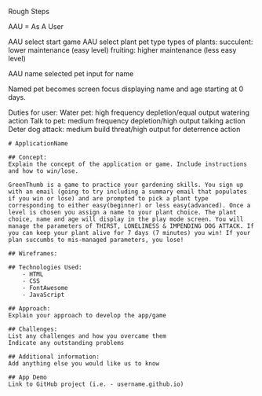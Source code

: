 Rough Steps

AAU = As A User

AAU select start game
AAU select plant pet type
    types of plants: 
        succulent: lower maintenance (easy level)
        fruiting: higher maintenance (less easy level)

AAU name selected pet
    input for name

Named pet becomes screen focus displaying name and age starting at 0 days.

Duties for user:
                Water pet: high frequency depletion/equal output watering action
                Talk to pet: medium frequency depletion/high output talking action
                Deter dog attack: medium build threat/high output for deterrence action

```
# ApplicationName

## Concept:
Explain the concept of the application or game. Include instructions and how to win/lose.

GreenThumb is a game to practice your gardening skills. You sign up with an email (going to try including a summary email that populates if you win or lose) and are prompted to pick a plant type corresponding to either easy(beginner) or less easy(advanced). Once a level is chosen you assign a name to your plant choice. The plant choice, name and age will display in the play mode screen. You will manage the parameters of THIRST, LONELINESS & IMPENDING DOG ATTACK. If you can keep your plant alive for 7 days (7 minutes) you win! If your plan succumbs to mis-managed parameters, you lose! 

## Wireframes:

## Technologies Used:
    - HTML
    - CSS
    - FontAwesome
    - JavaScript

## Approach:
Explain your approach to develop the app/game

## Challenges:
List any challenges and how you overcame them
Indicate any outstanding problems

## Additional information:
Add anything else you would like us to know

## App Demo
Link to GitHub project (i.e. - username.github.io)
```